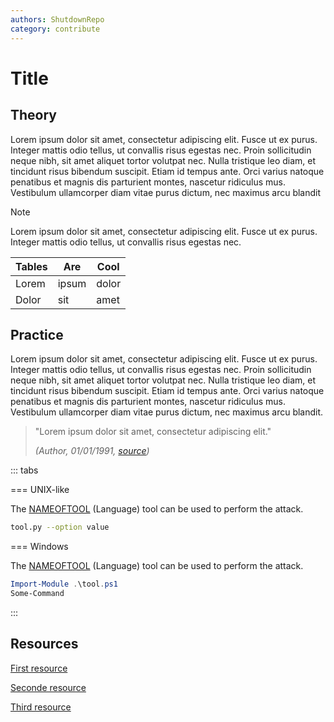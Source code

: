 ```yaml
---
authors: ShutdownRepo
category: contribute
---
```


# Title

## Theory

Lorem ipsum dolor sit amet, consectetur adipiscing elit. Fusce ut ex purus. Integer mattis odio tellus, ut convallis risus egestas nec. Proin sollicitudin neque nibh, sit amet aliquet tortor volutpat nec. Nulla tristique leo diam, et tincidunt risus bibendum suscipit. Etiam id tempus ante. Orci varius natoque penatibus et magnis dis parturient montes, nascetur ridiculus mus. Vestibulum ullamcorper diam vitae purus dictum, nec maximus arcu blandit

> [!NOTE]
> Lorem ipsum dolor sit amet, consectetur adipiscing elit. Fusce ut ex purus. Integer mattis odio tellus, ut convallis risus egestas nec.

| Tables        | Are      | Cool  |
|---------------|----------|-------|
| Lorem         | ipsum    | dolor |
| Dolor         | sit      | amet  |

## Practice 

Lorem ipsum dolor sit amet, consectetur adipiscing elit. Fusce ut ex purus. Integer mattis odio tellus, ut convallis risus egestas nec. Proin sollicitudin neque nibh, sit amet aliquet tortor volutpat nec. Nulla tristique leo diam, et tincidunt risus bibendum suscipit. Etiam id tempus ante. Orci varius natoque penatibus et magnis dis parturient montes, nascetur ridiculus mus. Vestibulum ullamcorper diam vitae purus dictum, nec maximus arcu blandit.

> "Lorem ipsum dolor sit amet, consectetur adipiscing elit."
>  
> _(Author, 01/01/1991, [source](#))_

::: tabs

=== UNIX-like

The [NAMEOFTOOL](https://github.com/#) (Language) tool can be used to perform the attack.

```bash
tool.py --option value
```

=== Windows

The [NAMEOFTOOL](https://github.com/#) (Language) tool can be used to perform the attack.

```powershell
Import-Module .\tool.ps1
Some-Command
```

:::

## Resources

[First resource](https://link/...)

[Seconde resource](https://link/...)

[Third resource](https://link/...)